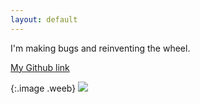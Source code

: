 ```yaml
---
layout: default
---
```


I'm making bugs and reinventing the wheel.

[My Github link](https://github.com/Hyreos)

{:.image .weeb}
![](../../../images/0.jpg)